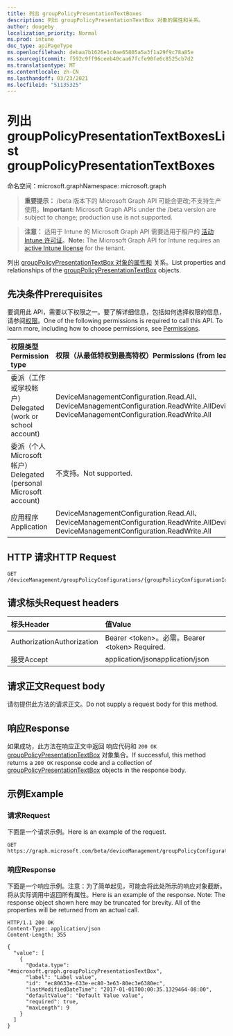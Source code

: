 ```yaml
---
title: 列出 groupPolicyPresentationTextBoxes
description: 列出 groupPolicyPresentationTextBox 对象的属性和关系。
author: dougeby
localization_priority: Normal
ms.prod: intune
doc_type: apiPageType
ms.openlocfilehash: debaa7b1626e1c0ae65805a5a3f1a29f9c78a85e
ms.sourcegitcommit: f592c9ff96ceeb40caa67fcfe90fe6c8525cb7d2
ms.translationtype: MT
ms.contentlocale: zh-CN
ms.lasthandoff: 03/23/2021
ms.locfileid: "51135325"
---
```

# <a name="list-grouppolicypresentationtextboxes"></a><span data-ttu-id="3f3a2-103">列出 groupPolicyPresentationTextBoxes</span><span class="sxs-lookup"><span data-stu-id="3f3a2-103">List groupPolicyPresentationTextBoxes</span></span>

<span data-ttu-id="3f3a2-104">命名空间：microsoft.graph</span><span class="sxs-lookup"><span data-stu-id="3f3a2-104">Namespace: microsoft.graph</span></span>

> <span data-ttu-id="3f3a2-105">**重要提示：** /beta 版本下的 Microsoft Graph API 可能会更改;不支持生产使用。</span><span class="sxs-lookup"><span data-stu-id="3f3a2-105">**Important:** Microsoft Graph APIs under the /beta version are subject to change; production use is not supported.</span></span>

> <span data-ttu-id="3f3a2-106">**注意：** 适用于 Intune 的 Microsoft Graph API 需要适用于租户的 [活动 Intune 许可证](https://go.microsoft.com/fwlink/?linkid=839381)。</span><span class="sxs-lookup"><span data-stu-id="3f3a2-106">**Note:** The Microsoft Graph API for Intune requires an [active Intune license](https://go.microsoft.com/fwlink/?linkid=839381) for the tenant.</span></span>

<span data-ttu-id="3f3a2-107">列出 [groupPolicyPresentationTextBox 对象的属性和](../resources/intune-grouppolicy-grouppolicypresentationtextbox.md) 关系。</span><span class="sxs-lookup"><span data-stu-id="3f3a2-107">List properties and relationships of the [groupPolicyPresentationTextBox](../resources/intune-grouppolicy-grouppolicypresentationtextbox.md) objects.</span></span>

## <a name="prerequisites"></a><span data-ttu-id="3f3a2-108">先决条件</span><span class="sxs-lookup"><span data-stu-id="3f3a2-108">Prerequisites</span></span>
<span data-ttu-id="3f3a2-p101">要调用此 API，需要以下权限之一。要了解详细信息，包括如何选择权限的信息，请参阅[权限](/graph/permissions-reference)。</span><span class="sxs-lookup"><span data-stu-id="3f3a2-p101">One of the following permissions is required to call this API. To learn more, including how to choose permissions, see [Permissions](/graph/permissions-reference).</span></span>

|<span data-ttu-id="3f3a2-111">权限类型</span><span class="sxs-lookup"><span data-stu-id="3f3a2-111">Permission type</span></span>|<span data-ttu-id="3f3a2-112">权限（从最低特权到最高特权）</span><span class="sxs-lookup"><span data-stu-id="3f3a2-112">Permissions (from least to most privileged)</span></span>|
|:---|:---|
|<span data-ttu-id="3f3a2-113">委派（工作或学校帐户）</span><span class="sxs-lookup"><span data-stu-id="3f3a2-113">Delegated (work or school account)</span></span>|<span data-ttu-id="3f3a2-114">DeviceManagementConfiguration.Read.All、DeviceManagementConfiguration.ReadWrite.All</span><span class="sxs-lookup"><span data-stu-id="3f3a2-114">DeviceManagementConfiguration.Read.All, DeviceManagementConfiguration.ReadWrite.All</span></span>|
|<span data-ttu-id="3f3a2-115">委派（个人 Microsoft 帐户）</span><span class="sxs-lookup"><span data-stu-id="3f3a2-115">Delegated (personal Microsoft account)</span></span>|<span data-ttu-id="3f3a2-116">不支持。</span><span class="sxs-lookup"><span data-stu-id="3f3a2-116">Not supported.</span></span>|
|<span data-ttu-id="3f3a2-117">应用程序</span><span class="sxs-lookup"><span data-stu-id="3f3a2-117">Application</span></span>|<span data-ttu-id="3f3a2-118">DeviceManagementConfiguration.Read.All、DeviceManagementConfiguration.ReadWrite.All</span><span class="sxs-lookup"><span data-stu-id="3f3a2-118">DeviceManagementConfiguration.Read.All, DeviceManagementConfiguration.ReadWrite.All</span></span>|

## <a name="http-request"></a><span data-ttu-id="3f3a2-119">HTTP 请求</span><span class="sxs-lookup"><span data-stu-id="3f3a2-119">HTTP Request</span></span>
<!-- {
  "blockType": "ignored"
}
-->
``` http
GET /deviceManagement/groupPolicyConfigurations/{groupPolicyConfigurationId}/definitionValues/{groupPolicyDefinitionValueId}/presentationValues/{groupPolicyPresentationValueId}/presentation/definition/presentations
```

## <a name="request-headers"></a><span data-ttu-id="3f3a2-120">请求标头</span><span class="sxs-lookup"><span data-stu-id="3f3a2-120">Request headers</span></span>
|<span data-ttu-id="3f3a2-121">标头</span><span class="sxs-lookup"><span data-stu-id="3f3a2-121">Header</span></span>|<span data-ttu-id="3f3a2-122">值</span><span class="sxs-lookup"><span data-stu-id="3f3a2-122">Value</span></span>|
|:---|:---|
|<span data-ttu-id="3f3a2-123">Authorization</span><span class="sxs-lookup"><span data-stu-id="3f3a2-123">Authorization</span></span>|<span data-ttu-id="3f3a2-124">Bearer &lt;token&gt;。必需。</span><span class="sxs-lookup"><span data-stu-id="3f3a2-124">Bearer &lt;token&gt; Required.</span></span>|
|<span data-ttu-id="3f3a2-125">接受</span><span class="sxs-lookup"><span data-stu-id="3f3a2-125">Accept</span></span>|<span data-ttu-id="3f3a2-126">application/json</span><span class="sxs-lookup"><span data-stu-id="3f3a2-126">application/json</span></span>|

## <a name="request-body"></a><span data-ttu-id="3f3a2-127">请求正文</span><span class="sxs-lookup"><span data-stu-id="3f3a2-127">Request body</span></span>
<span data-ttu-id="3f3a2-128">请勿提供此方法的请求正文。</span><span class="sxs-lookup"><span data-stu-id="3f3a2-128">Do not supply a request body for this method.</span></span>

## <a name="response"></a><span data-ttu-id="3f3a2-129">响应</span><span class="sxs-lookup"><span data-stu-id="3f3a2-129">Response</span></span>
<span data-ttu-id="3f3a2-130">如果成功，此方法在响应正文中返回 响应代码和 `200 OK` [groupPolicyPresentationTextBox](../resources/intune-grouppolicy-grouppolicypresentationtextbox.md) 对象集合。</span><span class="sxs-lookup"><span data-stu-id="3f3a2-130">If successful, this method returns a `200 OK` response code and a collection of [groupPolicyPresentationTextBox](../resources/intune-grouppolicy-grouppolicypresentationtextbox.md) objects in the response body.</span></span>

## <a name="example"></a><span data-ttu-id="3f3a2-131">示例</span><span class="sxs-lookup"><span data-stu-id="3f3a2-131">Example</span></span>

### <a name="request"></a><span data-ttu-id="3f3a2-132">请求</span><span class="sxs-lookup"><span data-stu-id="3f3a2-132">Request</span></span>
<span data-ttu-id="3f3a2-133">下面是一个请求示例。</span><span class="sxs-lookup"><span data-stu-id="3f3a2-133">Here is an example of the request.</span></span>
``` http
GET https://graph.microsoft.com/beta/deviceManagement/groupPolicyConfigurations/{groupPolicyConfigurationId}/definitionValues/{groupPolicyDefinitionValueId}/presentationValues/{groupPolicyPresentationValueId}/presentation/definition/presentations
```

### <a name="response"></a><span data-ttu-id="3f3a2-134">响应</span><span class="sxs-lookup"><span data-stu-id="3f3a2-134">Response</span></span>
<span data-ttu-id="3f3a2-p102">下面是一个响应示例。注意：为了简单起见，可能会将此处所示的响应对象截断。将从实际调用中返回所有属性。</span><span class="sxs-lookup"><span data-stu-id="3f3a2-p102">Here is an example of the response. Note: The response object shown here may be truncated for brevity. All of the properties will be returned from an actual call.</span></span>
``` http
HTTP/1.1 200 OK
Content-Type: application/json
Content-Length: 355

{
  "value": [
    {
      "@odata.type": "#microsoft.graph.groupPolicyPresentationTextBox",
      "label": "Label value",
      "id": "ec80633e-633e-ec80-3e63-80ec3e6380ec",
      "lastModifiedDateTime": "2017-01-01T00:00:35.1329464-08:00",
      "defaultValue": "Default Value value",
      "required": true,
      "maxLength": 9
    }
  ]
}
```




